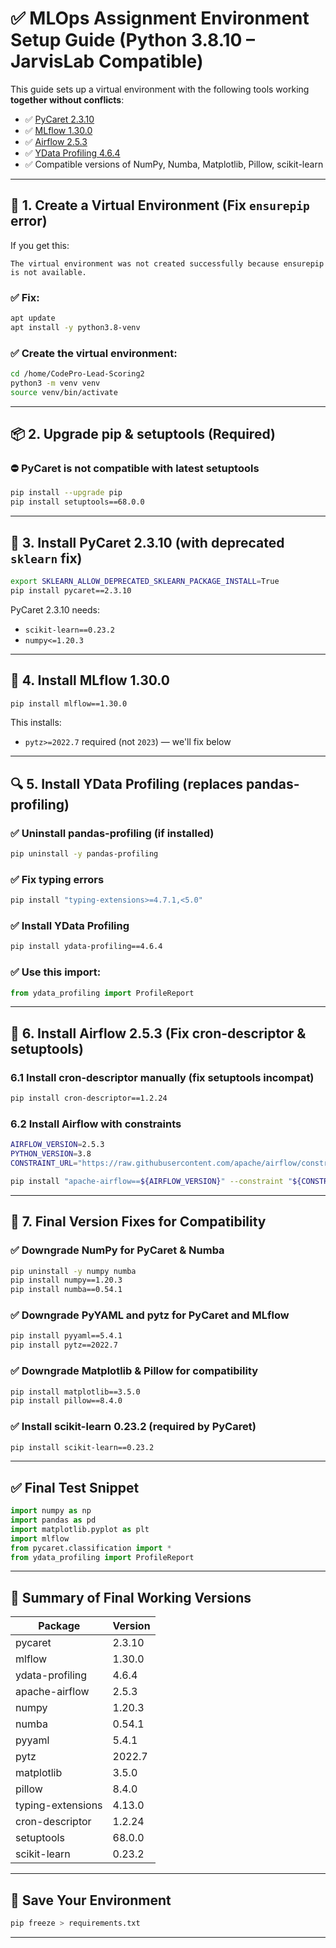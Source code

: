 # ✅ MLOps Assignment Environment Setup Guide (Python 3.8.10 – JarvisLab Compatible)

This guide sets up a virtual environment with the following tools working **together without conflicts**:

- ✅ [PyCaret 2.3.10](https://pycaret.gitbook.io/docs/)
- ✅ [MLflow 1.30.0](https://mlflow.org/)
- ✅ [Airflow 2.5.3](https://airflow.apache.org/)
- ✅ [YData Profiling 4.6.4](https://github.com/ydataai/ydata-profiling)
- ✅ Compatible versions of NumPy, Numba, Matplotlib, Pillow, scikit-learn

---

## 📁 1. Create a Virtual Environment (Fix `ensurepip` error)

If you get this:
```
The virtual environment was not created successfully because ensurepip is not available.
```

### ✅ Fix:
```bash
apt update
apt install -y python3.8-venv
```

### ✅ Create the virtual environment:
```bash
cd /home/CodePro-Lead-Scoring2
python3 -m venv venv
source venv/bin/activate
```

---

## 📦 2. Upgrade pip & setuptools (Required)

### ⛔ PyCaret is not compatible with latest setuptools
```bash
pip install --upgrade pip
pip install setuptools==68.0.0
```

---

## 🧠 3. Install PyCaret 2.3.10 (with deprecated `sklearn` fix)

```bash
export SKLEARN_ALLOW_DEPRECATED_SKLEARN_PACKAGE_INSTALL=True
pip install pycaret==2.3.10
```

PyCaret 2.3.10 needs:
- `scikit-learn==0.23.2`
- `numpy<=1.20.3`

---

## 🚀 4. Install MLflow 1.30.0

```bash
pip install mlflow==1.30.0
```

This installs:
- `pytz>=2022.7` required (not `2023`) — we'll fix below

---

## 🔍 5. Install YData Profiling (replaces pandas-profiling)

### ✅ Uninstall pandas-profiling (if installed)
```bash
pip uninstall -y pandas-profiling
```

### ✅ Fix typing errors
```bash
pip install "typing-extensions>=4.7.1,<5.0"
```

### ✅ Install YData Profiling
```bash
pip install ydata-profiling==4.6.4
```

### ✅ Use this import:
```python
from ydata_profiling import ProfileReport
```

---

## 🛫 6. Install Airflow 2.5.3 (Fix cron-descriptor & setuptools)

### 6.1 Install cron-descriptor manually (fix setuptools incompat)
```bash
pip install cron-descriptor==1.2.24
```

### 6.2 Install Airflow with constraints
```bash
AIRFLOW_VERSION=2.5.3
PYTHON_VERSION=3.8
CONSTRAINT_URL="https://raw.githubusercontent.com/apache/airflow/constraints-${AIRFLOW_VERSION}/constraints-${PYTHON_VERSION}.txt"

pip install "apache-airflow==${AIRFLOW_VERSION}" --constraint "${CONSTRAINT_URL}" --no-cache-dir
```

---

## 🧬 7. Final Version Fixes for Compatibility

### ✅ Downgrade NumPy for PyCaret & Numba
```bash
pip uninstall -y numpy numba
pip install numpy==1.20.3
pip install numba==0.54.1
```

### ✅ Downgrade PyYAML and pytz for PyCaret and MLflow
```bash
pip install pyyaml==5.4.1
pip install pytz==2022.7
```

### ✅ Downgrade Matplotlib & Pillow for compatibility
```bash
pip install matplotlib==3.5.0
pip install pillow==8.4.0
```

### ✅ Install scikit-learn 0.23.2 (required by PyCaret)
```bash
pip install scikit-learn==0.23.2
```

---

## ✅ Final Test Snippet

```python
import numpy as np
import pandas as pd
import matplotlib.pyplot as plt
import mlflow
from pycaret.classification import *
from ydata_profiling import ProfileReport
```

---

## 📌 Summary of Final Working Versions

| Package             | Version    |
|---------------------|------------|
| pycaret             | 2.3.10     |
| mlflow              | 1.30.0     |
| ydata-profiling     | 4.6.4      |
| apache-airflow      | 2.5.3      |
| numpy               | 1.20.3     |
| numba               | 0.54.1     |
| pyyaml              | 5.4.1      |
| pytz                | 2022.7     |
| matplotlib          | 3.5.0      |
| pillow              | 8.4.0      |
| typing-extensions   | 4.13.0     |
| cron-descriptor     | 1.2.24     |
| setuptools          | 68.0.0     |
| scikit-learn        | 0.23.2     |

---

## 🧪 Save Your Environment
```bash
pip freeze > requirements.txt
```

---

